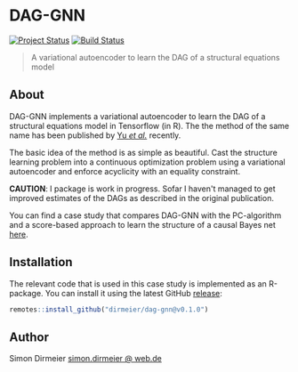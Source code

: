 # DAG-GNN

[![Project Status](http://www.repostatus.org/badges/latest/wip.svg)](http://www.repostatus.org/#wip)
[![Build Status](https://travis-ci.org/dirmeier/dag-gnn.svg?branch=master)](https://travis-ci.org/dirmeier/dag-gnn)

> A variational autoencoder to learn the DAG of a structural equations model

## About

DAG-GNN implements a variational autoencoder to learn the DAG of a 
structural equations model in Tensorflow (in R). The the method of the same name 
has been published by [Yu *et al.*](https://arxiv.org/abs/1904.10098) recently.

The basic idea of the method is as simple as beautiful. Cast the structure learning 
problem into a continuous optimization problem using a variational autoencoder
and enforce acyclicity with an equality constraint.

**CAUTION**: I package is work in progress. Sofar I haven't managed to get 
improved estimates of the DAGs as described in the original publication. 

You can find a case study that compares DAG-GNN with the PC-algorithm and
a score-based approach to learn the structure of a causal Bayes net
[here](https://dirmeier.github.io/dag-gnn/index.html). 

## Installation
 
The relevant code that is used in this case study is implemented as an R-package. You can install it using the latest GitHub 
[release](https://github.com/dirmeier/dag-gnn/releases/):

```r
remotes::install_github("dirmeier/dag-gnn@v0.1.0")
```

## Author

Simon Dirmeier <a href="mailto:simon.dirmeier @ web.de">simon.dirmeier @ web.de</a>
